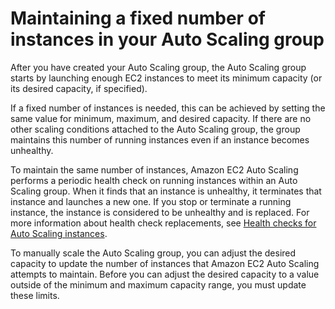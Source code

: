 # Maintaining a fixed number of instances in your Auto Scaling group<a name="as-maintain-instance-levels"></a>

After you have created your Auto Scaling group, the Auto Scaling group starts by launching enough EC2 instances to meet its minimum capacity \(or its desired capacity, if specified\)\. 

If a fixed number of instances is needed, this can be achieved by setting the same value for minimum, maximum, and desired capacity\. If there are no other scaling conditions attached to the Auto Scaling group, the group maintains this number of running instances even if an instance becomes unhealthy\. 

To maintain the same number of instances, Amazon EC2 Auto Scaling performs a periodic health check on running instances within an Auto Scaling group\. When it finds that an instance is unhealthy, it terminates that instance and launches a new one\. If you stop or terminate a running instance, the instance is considered to be unhealthy and is replaced\. For more information about health check replacements, see [Health checks for Auto Scaling instances](healthcheck.md)\.

To manually scale the Auto Scaling group, you can adjust the desired capacity to update the number of instances that Amazon EC2 Auto Scaling attempts to maintain\. Before you can adjust the desired capacity to a value outside of the minimum and maximum capacity range, you must update these limits\. 
